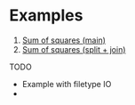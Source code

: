 # Examples

1. [Sum of squares (main)](https://github.com/martian-lang/martian-rust/tree/master/martian-lab/examples/sum_sq)
2. [Sum of squares (split + join)](https://github.com/martian-lang/martian-rust/tree/master/martian-lab/examples/sum_sq_main)

TODO

- Example with filetype IO
- 